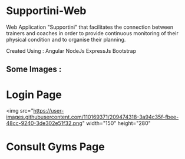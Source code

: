 # Supportini-Web
Web Application "Supportini" that facilitates the connection between trainers and coaches in order to provide continuous monitoring of their physical condition and to organise their planning. 

Created Using :
Angular 
NodeJs ExpressJs
Bootstrap

## Some Images : 
# Login Page 
<img src="https://user-images.githubusercontent.com/110169371/209474318-3a94c35f-fbee-48cc-9240-3de302e51f32.png" width="150" height="280"

# Consult Gyms Page  
